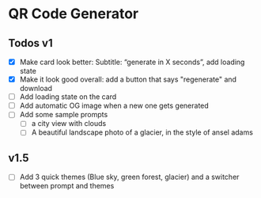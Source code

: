 # QR Code Generator

## Todos v1

- [x] Make card look better: Subtitle: “generate in X seconds”, add loading state
- [x] Make it look good overall: add a button that says "regenerate" and download
- [ ] Add loading state on the card
- [ ] Add automatic OG image when a new one gets generated
- [ ] Add some sample prompts
  - [ ] a city view with clouds
  - [ ] A beautiful landscape photo of a glacier, in the style of ansel adams

## v1.5

- [ ] Add 3 quick themes (Blue sky, green forest, glacier) and a switcher between prompt and themes
